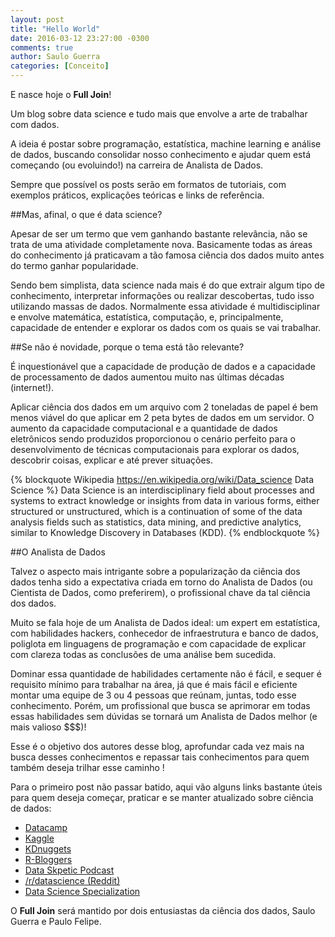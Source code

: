 ```yaml
---
layout: post
title: "Hello World"
date: 2016-03-12 23:27:00 -0300
comments: true
author: Saulo Guerra
categories: [Conceito]
---
```


E nasce hoje o **Full Join**!

Um blog sobre data science e tudo mais que envolve a arte de trabalhar com dados.

A ideia é postar sobre programação, estatística, machine learning e análise de dados, buscando consolidar nosso conhecimento e ajudar quem está começando (ou evoluindo!) na carreira de Analista de Dados.


<!-- More -->


Sempre que possível os posts serão em formatos de tutoriais, com exemplos práticos, explicações teóricas e links de referência. 


##Mas, afinal, o que é data science? 

Apesar de ser um termo que vem ganhando bastante relevância, não se trata de uma atividade completamente nova. Basicamente todas as áreas do conhecimento já praticavam a tão famosa ciência dos dados muito antes do termo ganhar popularidade. 


Sendo bem simplista, data science nada mais é do que extrair algum tipo de conhecimento, interpretar informações ou realizar descobertas, tudo isso utilizando massas de dados. Normalmente essa atividade é multidisciplinar e envolve matemática, estatística, computação, e, principalmente, capacidade de entender e explorar os dados com os quais se vai trabalhar. 


##Se não é novidade, porque o tema está tão relevante? 

É inquestionável que a capacidade de produção de dados e a capacidade de processamento de dados aumentou muito nas últimas décadas (internet!). 


Aplicar ciência dos dados em um arquivo com 2 toneladas de papel é bem menos viável do que aplicar em 2 peta bytes de dados em um servidor. O aumento da capacidade computacional e a quantidade de dados eletrônicos sendo produzidos proporcionou o cenário perfeito para o desenvolvimento de técnicas computacionais para explorar os dados, descobrir coisas, explicar e até prever situações.


{% blockquote Wikipedia https://en.wikipedia.org/wiki/Data_science Data Science %}
Data Science is an interdisciplinary field about processes and systems to extract knowledge or insights from data in various forms, either structured or unstructured, which is a continuation of some of the data analysis fields such as statistics, data mining, and predictive analytics, similar to Knowledge Discovery in Databases (KDD).
{% endblockquote %}


##O Analista de Dados

Talvez o aspecto mais intrigante sobre a popularização da ciência dos dados tenha sido a expectativa criada em torno do Analista de Dados (ou Cientista de Dados, como preferirem), o profissional chave da tal ciência dos dados. 


Muito se fala hoje de um Analista de Dados ideal: um expert em estatística, com habilidades hackers, conhecedor de infraestrutura e banco de dados, poliglota em linguagens de programação e com capacidade de explicar com clareza todas as conclusões de uma análise bem sucedida. 


Dominar essa quantidade de habilidades certamente não é fácil, e sequer é requisito mínimo para trabalhar na área, já que é mais fácil e eficiente montar uma equipe de 3 ou 4 pessoas que reúnam, juntas, todo esse conhecimento. Porém, um profissional que busca se aprimorar em todas essas habilidades sem dúvidas se tornará um Analista de Dados melhor (e mais valioso $$$)! 


Esse é o objetivo dos autores desse blog, aprofundar cada vez mais na busca desses conhecimentos e repassar tais conhecimentos para quem também deseja trilhar esse caminho !


Para o primeiro post não passar batido, aqui vão alguns links bastante úteis para quem deseja começar, praticar e se manter atualizado sobre ciência de dados:


* [Datacamp](https://www.datacamp.com/)
* [Kaggle](https://www.kaggle.com)
* [KDnuggets](http://www.kdnuggets.com/)
* [R-Bloggers](http://www.r-bloggers.com/)
* [Data Skpetic Podcast](http://pca.st/dataskeptic)
* [/r/datascience (Reddit)](https://www.reddit.com/r/datascience/)
* [Data Science Specialization](https://www.coursera.org/specializations/jhu-data-science)


O **Full Join** será mantido por dois entusiastas da ciência dos dados, Saulo Guerra e Paulo Felipe.
